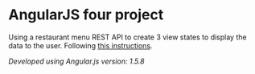 # AngularJS four project

Using a restaurant menu REST API to create 3 view states to display the data to the user. Following [this instructions](https://github.com/jhu-ep-coursera/fullstack-course5/blob/master/assignments/assignment4/Assignment-4.md).

_Developed using Angular.js version: 1.5.8_
